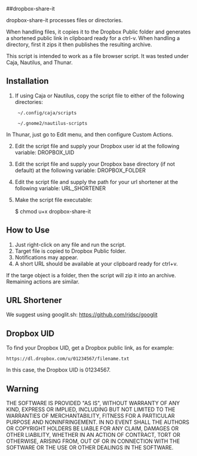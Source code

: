 ##dropbox-share-it

dropbox-share-it processes files or directories.

When handling files, it copies it to the Dropbox Public folder and generates a shortened public link in clipboard ready for a ctrl-v. When handling a directory, first it zips it then publishes the resulting archive.

This script is intended to work as a file browser script. It was tested under Caja, Nautilus, and Thunar.

## Installation

1. If using Caja or Nautilus, copy the script file to either of the following directories:

        ~/.config/caja/scripts
    
        ~/.gnome2/nautilus-scripts

In Thunar, just go to Edit menu, and then configure Custom Actions.

2. Edit the script file and supply your Dropbox user id at the following variable:
        DROPBOX_UID
3. Edit the script file and supply your Dropbox base directory (if not default) at the following variable:
        DROPBOX_FOLDER
4. Edit the script file and supply the path for your url shortener at the following variable:
        URL_SHORTENER
5. Make the script file executable:

    $ chmod u+x dropbox-share-it

## How to Use

1. Just right-click on any file and run the script.
2. Target file is copied to Dropbox Public folder.
3. Notifications may appear.
4. A short URL should be available at your clipboard ready for ctrl+v.

If the targe object is a folder, then the script will zip it into an archive. Remaining actions are similar.

## URL Shortener

We suggest using googlit.sh: https://github.com/rjdsc/googlit

## Dropbox UID

To find your Dropbox UID, get a Dropbox public link, as for example:

    https://dl.dropbox.com/u/01234567/filename.txt

In this case, the Dropbox UID is 01234567.

## Warning

THE SOFTWARE IS PROVIDED "AS IS", WITHOUT WARRANTY OF ANY KIND, EXPRESS OR IMPLIED, INCLUDING BUT NOT LIMITED TO THE WARRANTIES OF MERCHANTABILITY, FITNESS FOR A PARTICULAR PURPOSE AND NONINFRINGEMENT. IN NO EVENT SHALL THE AUTHORS OR COPYRIGHT HOLDERS BE LIABLE FOR ANY CLAIM, DAMAGES OR OTHER LIABILITY, WHETHER IN AN ACTION OF CONTRACT, TORT OR OTHERWISE, ARISING FROM, OUT OF OR IN CONNECTION WITH THE SOFTWARE OR THE USE OR OTHER DEALINGS IN THE SOFTWARE.
